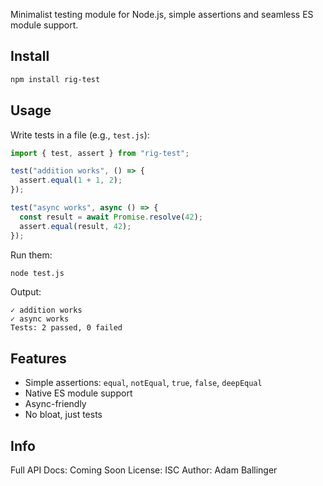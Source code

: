 Minimalist testing module for Node.js, simple assertions and seamless ES module support.

## Install

```bash
npm install rig-test
```

## Usage

Write tests in a file (e.g., `test.js`):

```javascript
import { test, assert } from "rig-test";

test("addition works", () => {
  assert.equal(1 + 1, 2);
});

test("async works", async () => {
  const result = await Promise.resolve(42);
  assert.equal(result, 42);
});
```

Run them:

```bash
node test.js
```

Output:

```
✓ addition works
✓ async works
Tests: 2 passed, 0 failed
```

## Features

- Simple assertions: `equal`, `notEqual`, `true`, `false`, `deepEqual`
- Native ES module support
- Async-friendly
- No bloat, just tests

## Info

Full API Docs: Coming Soon
License: ISC
Author: Adam Ballinger
